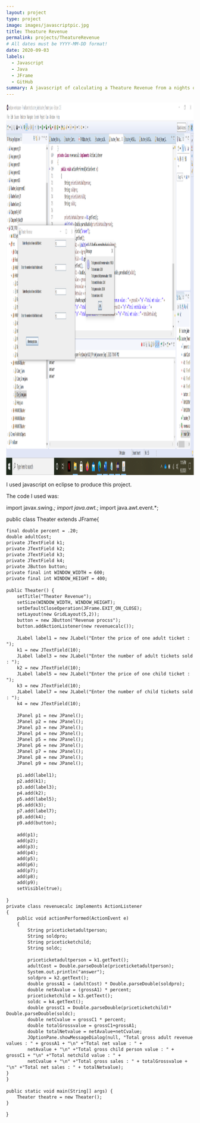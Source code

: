 ```yaml
---
layout: project
type: project
image: images/javascriptpic.jpg
title: Theature Revenue
permalink: projects/TheatureRevenue
# All dates must be YYYY-MM-DD format!
date: 2020-09-03
labels:
  - Javascript
  - Java
  - JFrame
  - GitHub
summary: A javascript of calculating a Theature Revenue from a nights of work that I worked on in my CSC1700 class.
---
```


<img class="ui right floated rounded image" src="../images/GithubProject.png" style="width:1000px;height:1000px;">

I used javascript on eclipse to produce this project.

The code I used was:

import javax.swing.*;
import java.awt.*;
import java.awt.event.*;

public class Theater extends JFrame{
	
	final double percent = .20;
    double adultCost;
    private JTextField k1;
    private JTextField k2;
    private JTextField k3;
    private JTextField k4;
    private JButton button;
    private final int WINDOW_WIDTH = 600;
    private final int WINDOW_HEIGHT = 400;
    
    public Theater() {
    	setTitle("Theater Revenue");
        setSize(WINDOW_WIDTH, WINDOW_HEIGHT);
        setDefaultCloseOperation(JFrame.EXIT_ON_CLOSE);
        setLayout(new GridLayout(5,2));
        button = new JButton("Revenue procss");
        button.addActionListener(new revenuecalc());

        JLabel label1 = new JLabel("Enter the price of one adult ticket : ");
        k1 = new JTextField(10);
        JLabel label3 = new JLabel("Enter the number of adult tickets sold : ");
        k2 = new JTextField(10);
        JLabel label5 = new JLabel("Enter the price of one child ticket : ");
        k3 = new JTextField(10);
        JLabel label7 = new JLabel("Enter the number of child tickets sold : ");
        k4 = new JTextField(10);

        JPanel p1 = new JPanel();
        JPanel p2 = new JPanel();
        JPanel p3 = new JPanel();
        JPanel p4 = new JPanel();
        JPanel p5 = new JPanel();
        JPanel p6 = new JPanel();
        JPanel p7 = new JPanel();
        JPanel p8 = new JPanel();
        JPanel p9 = new JPanel();

        p1.add(label1);
        p2.add(k1);
        p3.add(label3);
        p4.add(k2);
        p5.add(label5);
        p6.add(k3);
        p7.add(label7);
        p8.add(k4);
        p9.add(button);
        
        add(p1);
        add(p2);
        add(p3);
        add(p4);
        add(p5);
        add(p6);
        add(p7);
        add(p8);
        add(p9);
        setVisible(true);
        
    }
    private class revenuecalc implements ActionListener
    {
    	public void actionPerformed(ActionEvent e)
        {
            String priceticketadultperson;
            String soldpro;
            String priceticketchild;
            String soldc;
          
            priceticketadultperson = k1.getText();
            adultCost = Double.parseDouble(priceticketadultperson);
            System.out.println("answer");
            soldpro = k2.getText();
            double grossA1 = (adultCost) * Double.parseDouble(soldpro);
            double netAvalue = (grossA1) * percent;
            priceticketchild = k3.getText();
            soldc = k4.getText();
            double grossC1 = Double.parseDouble(priceticketchild)* Double.parseDouble(soldc);
            double netCvalue = grossC1 * percent;
            double totalGrossvalue = grossC1+grossA1;
            double totalNetvalue = netAvalue+netCvalue;
            JOptionPane.showMessageDialog(null, "Total gross adult revenue values : " + grossA1 + "\n" +"Total net value : " +
            netAvalue + "\n" +"Total gross child person value : " + grossC1 + "\n" +"Total netchild value : " +
            netCvalue + "\n" +"Total gross sales : " + totalGrossvalue + "\n" +"Total net sales : " + totalNetvalue);
    }
    }
    
    public static void main(String[] args) {
    	Theater theatre = new Theater();
	}

}
